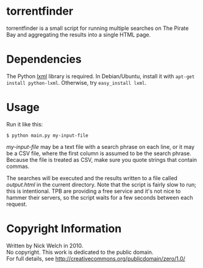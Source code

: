 torrentfinder
=============

torrentfinder is a small script for running multiple searches on The Pirate Bay
and aggregating the results into a single HTML page.

Dependencies
============

The Python [lxml] library is required.  In Debian/Ubuntu, install it with
`apt-get install python-lxml`.  Otherwise, try `easy_install lxml`.

[lxml]: http://codespeak.net/lxml/

Usage
=====

Run it like this:

    $ python main.py my-input-file

*my-input-file* may be a text file with a search phrase on each line, or it may
be a CSV file, where the first column is assumed to be the search phrase.
Because the file is treated as CSV, make sure you quote strings that contain
commas.

The searches will be executed and the results written to a file called
*output.html* in the current directory.  Note that the script is fairly slow to
run; this is intentional.  TPB are providing a free service and it's not nice
to hammer their servers, so the script waits for a few seconds between each
request.

Copyright Information
=====================

Written by Nick Welch in 2010.  
No copyright.  This work is dedicated to the public domain.  
For full details, see http://creativecommons.org/publicdomain/zero/1.0/
